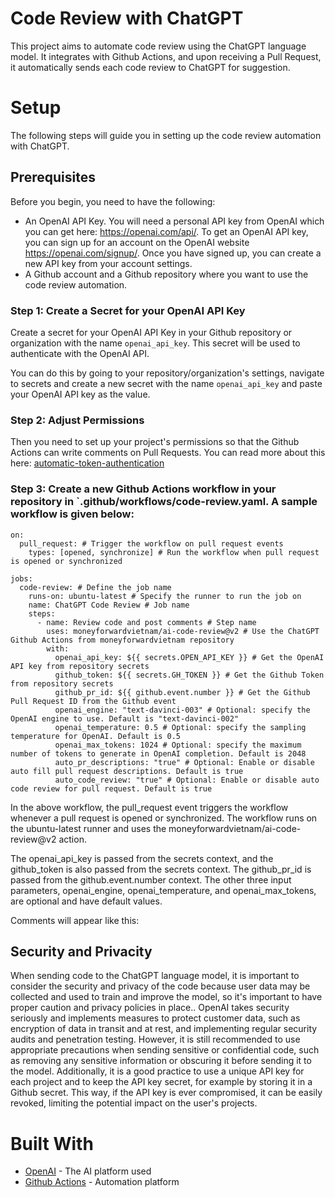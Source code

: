 # Code Review with ChatGPT

This project aims to automate code review using the ChatGPT language model. It integrates with Github Actions, and upon receiving a Pull Request, it automatically sends each code review to ChatGPT for suggestion.

# Setup

The following steps will guide you in setting up the code review automation with ChatGPT.

## Prerequisites

Before you begin, you need to have the following:

- An OpenAI API Key. You will need a personal API key from OpenAI which you can get here: https://openai.com/api/. To get an OpenAI API key, you can sign up for an account on the OpenAI website https://openai.com/signup/. Once you have signed up, you can create a new API key from your account settings.
- A Github account and a Github repository where you want to use the code review automation.

### Step 1: Create a Secret for your OpenAI API Key

Create a secret for your OpenAI API Key in your Github repository or organization with the name `openai_api_key`. This secret will be used to authenticate with the OpenAI API.

You can do this by going to your repository/organization's settings, navigate to secrets and create a new secret with the name `openai_api_key` and paste your OpenAI API key as the value.

### Step 2: Adjust Permissions

Then you need to set up your project's permissions so that the Github Actions can write comments on Pull Requests. You can read more about this here: [automatic-token-authentication](https://docs.github.com/en/actions/security-guides/automatic-token-authentication#modifying-the-permissions-for-the-github_token)

### Step 3: Create a new Github Actions workflow in your repository in `.github/workflows/code-review.yaml. A sample workflow is given below:

```
on:
  pull_request: # Trigger the workflow on pull request events
    types: [opened, synchronize] # Run the workflow when pull request is opened or synchronized

jobs:
  code-review: # Define the job name
    runs-on: ubuntu-latest # Specify the runner to run the job on
    name: ChatGPT Code Review # Job name
    steps:
      - name: Review code and post comments # Step name
        uses: moneyforwardvietnam/ai-code-review@v2 # Use the ChatGPT Github Actions from moneyforwardvietnam repository
        with:
          openai_api_key: ${{ secrets.OPEN_API_KEY }} # Get the OpenAI API key from repository secrets
          github_token: ${{ secrets.GH_TOKEN }} # Get the Github Token from repository secrets
          github_pr_id: ${{ github.event.number }} # Get the Github Pull Request ID from the Github event
          openai_engine: "text-davinci-003" # Optional: specify the OpenAI engine to use. Default is "text-davinci-002"
          openai_temperature: 0.5 # Optional: specify the sampling temperature for OpenAI. Default is 0.5
          openai_max_tokens: 1024 # Optional: specify the maximum number of tokens to generate in OpenAI completion. Default is 2048
          auto_pr_descriptions: "true" # Optional: Enable or disable auto fill pull request descriptions. Default is true
          auto_code_review: "true" # Optional: Enable or disable auto code review for pull request. Default is true
```

In the above workflow, the pull_request event triggers the workflow whenever a pull request is opened or synchronized. The workflow runs on the ubuntu-latest runner and uses the moneyforwardvietnam/ai-code-review@v2 action.

The openai_api_key is passed from the secrets context, and the github_token is also passed from the secrets context. The github_pr_id is passed from the github.event.number context. The other three input parameters, openai_engine, openai_temperature, and openai_max_tokens, are optional and have default values.

Comments will appear like this:

## Security and Privacity

When sending code to the ChatGPT language model, it is important to consider the security and privacy of the code because user data may be collected and used to train and improve the model, so it's important to have proper caution and privacy policies in place.. OpenAI takes security seriously and implements measures to protect customer data, such as encryption of data in transit and at rest, and implementing regular security audits and penetration testing. However, it is still recommended to use appropriate precautions when sending sensitive or confidential code, such as removing any sensitive information or obscuring it before sending it to the model. Additionally, it is a good practice to use a unique API key for each project and to keep the API key secret, for example by storing it in a Github secret. This way, if the API key is ever compromised, it can be easily revoked, limiting the potential impact on the user's projects.

# Built With

- [OpenAI](https://openai.com/) - The AI platform used
- [Github Actions](https://github.com/features/actions) - Automation platform
